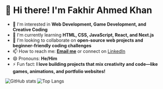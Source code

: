 # 👋 Hi there! I'm Fakhir Ahmed Khan

- 👀 I'm interested in **Web Development, Game Development, and Creative Coding**
- 🌱 I'm currently learning **HTML, CSS, JavaScript, React, and Next.js**
- 💞️ I'm looking to collaborate on **open-source web projects and beginner-friendly coding challenges**
- 📫 How to reach me: **[Email me](mailto:fakhirahmedkhan898@gmail.com)** or connect on [LinkedIn](https://www.linkedin.com/in/fakhirahmedkhan)
- 😄 Pronouns: **He/Him**
- ⚡ Fun fact: **I love building projects that mix creativity and code—like games, animations, and portfolio websites!**

![GitHub stats](https://github-readme-stats.vercel.app/api?username=FakhirAhmedKhan&show_icons=true&theme=radical)
![Top Langs](https://github-readme-stats.vercel.app/api/top-langs/?username=FakhirAhmedKhan&langs_count=8)
